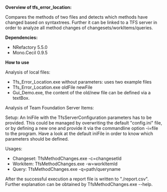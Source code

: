 **Overview of tfs_error_location:**

Compares the methods of two files and detects which methods have changed based on syntaxtrees. 
Further it can be linked to a TFS server in order to analyze all method changes of changesets/workItems/queries.

**Dependencies:**
 - NRefactory 5.5.0
 - Mono.Cecil 0.9.5

**How to use**

Analysis of local files:
 - Tfs_Error_Location.exe without parameters: uses two example files
 - Tfs_Error_Location.exe oldFile newFile
 - Gui_Demo.exe, the content of the old/new file can be defined via a textBox.
	
Analysis of Team Foundation Server Items:

Setup:
An IniFile with the TfsServerConfiguration parameters has to be provided. This could be managed by overwriting the default "config.ini" file, 
or by defining a new one and provide it via the commandline option -i=file to the program. Have a look at the default iniFile in order to know which 
parameters should be defined.

Usages:
 - Changeset: TfsMethodChanges.exe -c=changesetId
 - Workitem: TfsMethodChanges.exe -w=workItemId
 - Query: TfsMethodChanges.exe -q=path/queryname

After the successful execution a report file is written to "./report.csv". Further explanation can be obtained by TfsMethodChanges.exe --help.


	
	
